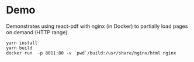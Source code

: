 # Demo
Demonstrates using react-pdf with nginx (in Docker) to partially load pages on demand (HTTP range).

    yarn install
    yarn build
    docker run  -p 8011:80 -v `pwd`/build:/usr/share/nginx/html nginx

